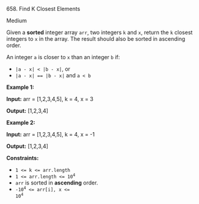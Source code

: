 ﻿658\. Find K Closest Elements

Medium

Given a **sorted** integer array `arr`, two integers `k` and `x`, return the `k` closest integers to `x` in the array. The result should also be sorted in ascending order.

An integer `a` is closer to `x` than an integer `b` if:

*   `|a - x| < |b - x|`, or
*   `|a - x| == |b - x|` and `a < b`

**Example 1:**

**Input:** arr = [1,2,3,4,5], k = 4, x = 3

**Output:** [1,2,3,4]

**Example 2:**

**Input:** arr = [1,2,3,4,5], k = 4, x = -1

**Output:** [1,2,3,4]

**Constraints:**

*   `1 <= k <= arr.length`
*   <code>1 <= arr.length <= 10<sup>4</sup></code>
*   `arr` is sorted in **ascending** order.
*   <code>-10<sup>4</sup> <= arr[i], x <= 10<sup>4</sup></code>
